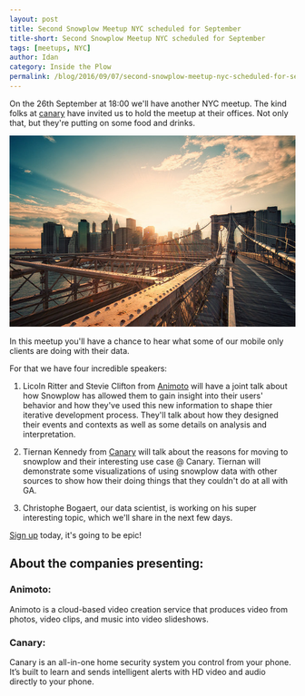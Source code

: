 ```yaml
---
layout: post
title: Second Snowplow Meetup NYC scheduled for September
title-short: Second Snowplow Meetup NYC scheduled for September
tags: [meetups, NYC]
author: Idan
category: Inside the Plow
permalink: /blog/2016/09/07/second-snowplow-meetup-nyc-scheduled-for-september/
---
```


On the 26th September at 18:00 we'll have another NYC meetup. The kind folks at [canary] have invited us to hold the meetup at their offices. Not only that, but they're putting on some food and drinks.

![NYC-pic]

In this meetup you'll have a chance to hear what some of our mobile only clients are doing with their data.

<!--more-->

For that we have four incredible speakers:

1. Licoln Ritter and Stevie Clifton from [Animoto] will have a joint talk about how Snowplow has allowed them to gain insight into their users' behavior and how they've used this new information to shape thier iterative development process. They'll talk about how they designed their events and contexts as well as some details on analysis and interpretation.

2. Tiernan Kennedy from [Canary] will talk about the reasons for moving to snowplow and their interesting use case @ Canary. Tiernan will demonstrate some visualizations of using snowplow data with other sources to show how their doing things that they couldn't do at all with GA.


3. Christophe Bogaert, our data scientist, is working on his super interesting topic, which we'll share in the next few days.

[Sign up] today, it's going to be epic!

## About the companies presenting:

### Animoto:

Animoto is a cloud-based video creation service that produces video from photos, video clips, and music into video slideshows.

### Canary:

Canary is an all-in-one home security system you control from your phone. It’s built to learn and sends intelligent alerts with HD video and audio directly to your phone.


[NYC-pic]: /assets/img/blog/2016/09/NYC.jpg
[Simply Business]: http://www.simplybusiness.co.uk/
[Animoto]: https://animoto.com/
[Canary]: https://canary.is/
[sign up]: http://www.meetup.com/Snowplow-Analytics-New-York/events/231907418/
